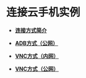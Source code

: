 # 连接云手机实例<a name="cph_ug_0001"></a>

-   **[连接方式简介](连接方式简介.md)**  

-   **[ADB方式（公网）](ADB方式（公网）.md)**  

-   **[VNC方式（内网）](VNC方式（内网）.md)**  

-   **[VNC方式（公网）](VNC方式（公网）.md)**  


